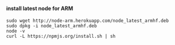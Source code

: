 #### install latest node for ARM

    sudo wget http://node-arm.herokuapp.com/node_latest_armhf.deb
    sudo dpkg -i node_latest_armhf.deb
    node -v
    curl -L https://npmjs.org/install.sh | sh
